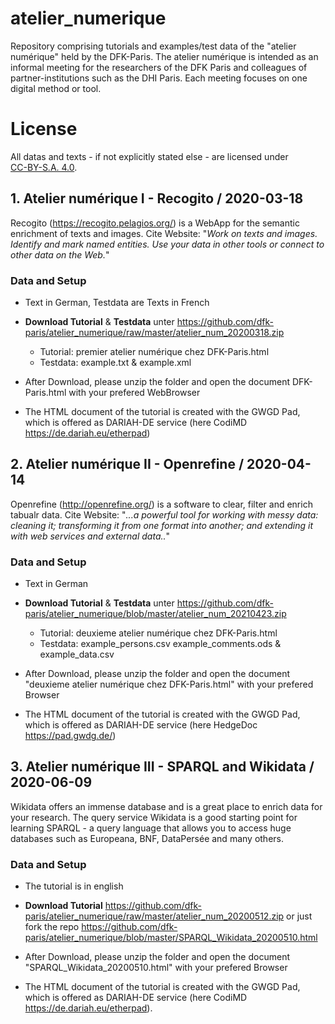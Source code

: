 # atelier_numerique
Repository comprising tutorials and examples/test data of the "atelier numérique" held by the DFK-Paris. The atelier numérique is intended as an informal meeting for the researchers of the DFK Paris and colleagues of partner-institutions such as the DHI Paris. Each meeting focuses on one digital method or tool.

# License
All datas and texts - if not explicitly stated else - are licensed under  
[CC-BY-S.A. 4.0](https://creativecommons.org/licenses/by-sa/4.0/). 

## 1. Atelier numérique I -  Recogito / 2020-03-18
Recogito (https://recogito.pelagios.org/) is a WebApp for the semantic enrichment of texts and images. Cite Website: "*Work on texts and images. Identify and mark named entities. Use your data in other tools or connect to other data on the Web.*" 

### Data and Setup
- Text in German, Testdata are Texts in French
- **Download Tutorial** & **Testdata** unter https://github.com/dfk-paris/atelier_numerique/raw/master/atelier_num_20200318.zip
  - Tutorial: premier atelier numérique chez DFK-Paris.html 
  - Testdata: example.txt & example.xml 
- After Download, please unzip the folder and open the document DFK-Paris.html with your prefered WebBrowser 

- The HTML document of the tutorial is created with the GWGD Pad, which is offered as DARIAH-DE service (here CodiMD https://de.dariah.eu/etherpad)

## 2. Atelier numérique II -  Openrefine / 2020-04-14
Openrefine (http://openrefine.org/) is a software to clear, filter and enrich tabualr data. Cite Website: "*...a powerful tool for working with messy data: cleaning it; transforming it from one format into another; and extending it with web services and external data..*" 

### Data and Setup
- Text in German 
- **Download Tutorial** & **Testdata** unter https://github.com/dfk-paris/atelier_numerique/blob/master/atelier_num_20210423.zip
  - Tutorial: deuxieme atelier numérique chez DFK-Paris.html 
  - Testdata: example_persons.csv example_comments.ods & example_data.csv
- After Download, please unzip the folder and open the document "deuxieme atelier numérique chez DFK-Paris.html" with your prefered Browser 

- The HTML document of the tutorial is created with the GWGD Pad, which is offered as DARIAH-DE service (here HedgeDoc https://pad.gwdg.de/)

## 3. Atelier numérique III -  SPARQL and Wikidata / 2020-06-09
Wikidata offers an immense database and is a great place to enrich data for your research. The query service Wikidata is a good starting point for learning SPARQL - a query language that allows you to access huge databases such as Europeana, BNF, DataPersée and many others.

### Data and Setup
- The tutorial is in english 
- **Download Tutorial** https://github.com/dfk-paris/atelier_numerique/raw/master/atelier_num_20200512.zip
or just fork the repo https://github.com/dfk-paris/atelier_numerique/blob/master/SPARQL_Wikidata_20200510.html
- After Download, please unzip the folder and open the document "SPARQL_Wikidata_20200510.html" with your prefered Browser 

- The HTML document of the tutorial is created with the GWGD Pad, which is offered as DARIAH-DE service (here CodiMD https://de.dariah.eu/etherpad).
